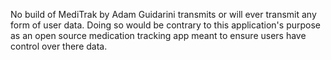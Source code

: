 No build of MediTrak by Adam Guidarini transmits or will ever transmit any form of user data. Doing so would be contrary to this application's purpose as an open source medication tracking app meant to ensure users have control over there data.
